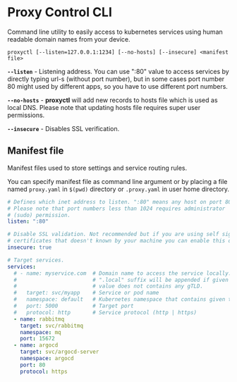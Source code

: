 # Proxy Control CLI

Command line utility to easily access to kubernetes services using human readable domain names from your device.

```shell script
proxyctl [--listen=127.0.0.1:1234] [--no-hosts] [--insecure] <manifest file>
```

**`--listen`** - Listening address. You can use ":80" value to access services by directly typing url-s (without port number), but in some cases port number 80 might used by different apps, so you have to use different port numbers.

**`--no-hosts`** - **proxyctl** will add new records to hosts file which is used as local DNS. Please note that updating hosts file requires super user permissions. 

**`--insecure`** - Disables SSL verification.

## Manifest file

Manifest files used to store settings and service routing rules.

You can specify manifest file as command line argument or by placing a file named `proxy.yaml` in `$(pwd)` directory or `.proxy.yaml` in user home directory.

```yaml
# Defines which inet address to listen. ":80" means any host on port 80.
# Please note that port numbers less than 1024 requires administrator 
# (sudo) permission. 
listen: ":80"

# Disable SSL validation. Not recommended but if you are using self signed
# certificates that doesn't known by your machine you can enable this option.
insecure: true

# Target services.
services:
  # - name: myservice.com  # Domain name to access the service locally.
  #                        # ".local" suffix will be appended if given
  #                        # value does not contains any gTLD.
  #   target: svc/myapp    # Service or pod name
  #   namespace: default   # Kubernetes namespace that contains given target
  #   port: 5000           # Target port
  #   protocol: http       # Service protocol (http | https)
  - name: rabbitmq
    target: svc/rabbitmq
    namespace: mq
    port: 15672
  - name: argocd
    target: svc/argocd-server
    namespace: argocd
    port: 80
    protocol: https
```